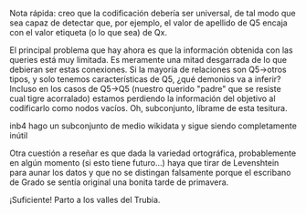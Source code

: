 Nota rápida: creo que la codificación debería ser universal, de tal modo que sea capaz de detectar que, por ejemplo, el valor de apellido de Q5 encaja con el valor etiqueta (o lo que sea) de Qx.

El principal problema que hay ahora es que la información obtenida con las queries está muy limitada. Es meramente una mitad desgarrada de lo que debieran ser estas conexiones. Si la mayoría de relaciones son Q5->otros tipos, y solo tenemos características de Q5, ¿qué demonios va a inferir?
Incluso en los casos de Q5->Q5 (nuestro querido "padre" que se resiste cual tigre acorralado) estamos perdiendo la información del objetivo al codificarlo como nodos vacíos. Oh, subconjunto, líbrame de esta tesitura.

inb4 hago un subconjunto de medio wikidata y sigue siendo completamente inútil

Otra cuestión a reseñar es que dada la variedad ortográfica, probablemente en algún momento (si esto tiene futuro...) haya que tirar de Levenshtein para aunar los datos y que no se distingan falsamente porque el escribano de Grado se sentía original una bonita tarde de primavera. 

¡Suficiente! Parto a los valles del Trubia. 

